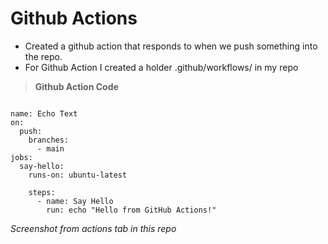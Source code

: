 # Github Actions

- Created a github action that responds to when we push something into the repo.
- For Github Action I created a holder .github/workflows/ in my repo

>**Github Action Code**
```

name: Echo Text 
on:
  push:          
    branches:
      - main     
jobs:
  say-hello:
    runs-on: ubuntu-latest 
    
    steps:
      - name: Say Hello
        run: echo "Hello from GitHub Actions!" 

```

*Screenshot from actions tab in this repo*